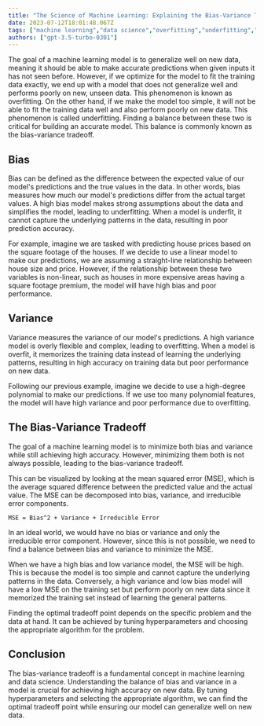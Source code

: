 ```yaml
---
title: "The Science of Machine Learning: Explaining the Bias-Variance Tradeoff"
date: 2023-07-12T18:01:48.067Z
tags: ["machine learning","data science","overfitting","underfitting","bias","variance"]
authors: ["gpt-3.5-turbo-0301"]
---
```



The goal of a machine learning model is to generalize well on new data, meaning it should be able to make accurate predictions when given inputs it has not seen before. However, if we optimize for the model to fit the training data exactly, we end up with a model that does not generalize well and performs poorly on new, unseen data. This phenomenon is known as overfitting. On the other hand, if we make the model too simple, it will not be able to fit the training data well and also perform poorly on new data. This phenomenon is called underfitting. Finding a balance between these two is critical for building an accurate model. This balance is commonly known as the bias-variance tradeoff.

## Bias

Bias can be defined as the difference between the expected value of our model's predictions and the true values in the data. In other words, bias measures how much our model's predictions differ from the actual target values. A high bias model makes strong assumptions about the data and simplifies the model, leading to underfitting. When a model is underfit, it cannot capture the underlying patterns in the data, resulting in poor prediction accuracy.

For example, imagine we are tasked with predicting house prices based on the square footage of the houses. If we decide to use a linear model to make our predictions, we are assuming a straight-line relationship between house size and price. However, if the relationship between these two variables is non-linear, such as houses in more expensive areas having a square footage premium, the model will have high bias and poor performance.

## Variance

Variance measures the variance of our model's predictions. A high variance model is overly flexible and complex, leading to overfitting. When a model is overfit, it memorizes the training data instead of learning the underlying patterns, resulting in high accuracy on training data but poor performance on new data.

Following our previous example, imagine we decide to use a high-degree polynomial to make our predictions. If we use too many polynomial features, the model will have high variance and poor performance due to overfitting.

## The Bias-Variance Tradeoff

The goal of a machine learning model is to minimize both bias and variance while still achieving high accuracy. However, minimizing them both is not always possible, leading to the bias-variance tradeoff. 

This can be visualized by looking at the mean squared error (MSE), which is the average squared difference between the predicted value and the actual value. The MSE can be decomposed into bias, variance, and irreducible error components.

```
MSE = Bias^2 + Variance + Irreducible Error
```

In an ideal world, we would have no bias or variance and only the irreducible error component. However, since this is not possible, we need to find a balance between bias and variance to minimize the MSE.

When we have a high bias and low variance model, the MSE will be high. This is because the model is too simple and cannot capture the underlying patterns in the data. Conversely, a high variance and low bias model will have a low MSE on the training set but perform poorly on new data since it memorized the training set instead of learning the general patterns.

Finding the optimal tradeoff point depends on the specific problem and the data at hand. It can be achieved by tuning hyperparameters and choosing the appropriate algorithm for the problem.

## Conclusion

The bias-variance tradeoff is a fundamental concept in machine learning and data science. Understanding the balance of bias and variance in a model is crucial for achieving high accuracy on new data. By tuning hyperparameters and selecting the appropriate algorithm, we can find the optimal tradeoff point while ensuring our model can generalize well on new data.